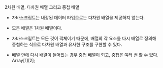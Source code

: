 2차원 배열, 다차원 배열 그리고 중첩 배열
- 자바스크립트는 내장된 데이터 타입으로는 다차원 배열을 제공하지 않는다.
- 모든 배열은 1차원 배열이다.
- 자바스크립트는 모든 것이 객체이기 때문에, 배열의 각 요소를 다시 배열로 정의해 중첩하는 식으로 다차원 배열과 유사한 구조를 구현할 수 있다.

- 배열 안에 다시 배열이 들어있는 경우 중첩 배열이 되고, 중첩은 여러 번 할 수 있다.
Array[1][2];


